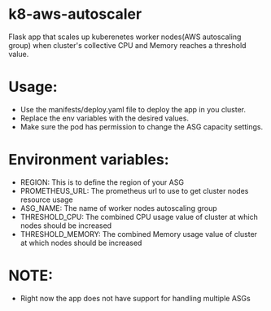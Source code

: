 # k8-aws-autoscaler


Flask app that scales up kuberenetes worker nodes(AWS autoscaling group) when cluster's collective CPU and Memory reaches a threshold value.


# Usage:

- Use the manifests/deploy.yaml file to deploy the app in you cluster. 
- Replace the env variables with the desired values.
- Make sure the pod has permission to change the ASG capacity settings.


# Environment variables:
- REGION: This is to define the region of your ASG
- PROMETHEUS_URL: The prometheus url to use to get cluster nodes resource usage
- ASG_NAME: The name of worker nodes autoscaling group
- THRESHOLD_CPU: The combined CPU usage value of cluster at which nodes should be increased
- THRESHOLD_MEMORY: The combined Memory usage value of cluster at which nodes should be increased


# NOTE: 
- Right now the app does not have support for handling multiple ASGs
